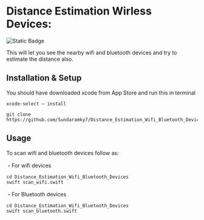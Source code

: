 # Distance Estimation Wirless Devices:
![Static Badge](https://img.shields.io/badge/platform-MacOs-lightgrey)

This will let you see the nearby wifi and bluetooth devices and try to estimate the distance also.

## Installation & Setup
<p> You should have downloaded xcode from App Store and run this in terminal  </p>

    xcode-select — install
    
    git clone https://github.com/Sundaramky7/Distance_Estimation_Wifi_Bluetooth_Devices.git

## Usage 
<p>To scan wifi and bluetooth devices follow as:<p>
<p>・For wifi devices</p>

    cd Distance_Estimation_Wifi_Bluetooth_Devices
    swift scan_wifi.swift

<p>・For Bluetooth devices</p>

    cd Distance_Estimation_Wifi_Bluetooth_Devices
    swift scan_bluetooth.swift

